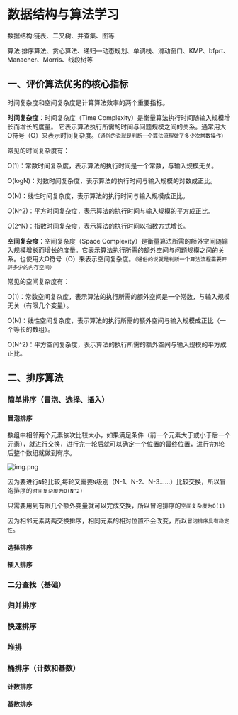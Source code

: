 # 数据结构与算法学习

数据结构:链表、二叉树、并查集、图等

算法:排序算法、贪心算法、递归—动态规划、单调栈、滑动窗口、KMP、bfprt、Manacher、Morris、线段树等

## 一、评价算法优劣的核心指标

时间复杂度和空间复杂度是计算算法效率的两个重要指标。

**时间复杂度**：时间复杂度（Time Complexity）是衡量算法执行时间随输入规模增长而增长的度量。 它表示算法执行所需的时间与问题规模之间的关系。通常用大O符号（O）来表示时间复杂度。`（通俗的说就是判断一个算法流程做了多少次常数操作）`

常见的时间复杂度有：

O(1)：常数时间复杂度，表示算法的执行时间是一个常数，与输入规模无关。

O(logN)：对数时间复杂度，表示算法的执行时间与输入规模的对数成正比。

O(N)：线性时间复杂度，表示算法的执行时间与输入规模成正比。

O(N^2)：平方时间复杂度，表示算法的执行时间与输入规模的平方成正比。

O(2^N)：指数时间复杂度，表示算法的执行时间以指数方式增长。

**空间复杂度**：空间复杂度（Space Complexity）是衡量算法所需的额外空间随输入规模增长而增长的度量。它表示算法执行所需的额外空间与问题规模之间的关系。也使用大O符号（O）来表示空间复杂度。`（通俗的说就是判断一个算法流程需要开辟多少的内存空间）`

常见的空间复杂度有：

O(1)：常数空间复杂度，表示算法的执行所需的额外空间是一个常数，与输入规模无关（有限几个变量）。

O(N)：线性空间复杂度，表示算法的执行所需的额外空间与输入规模成正比（一个等长的数组）。

O(N^2)：平方空间复杂度，表示算法的执行所需的额外空间与输入规模的平方成正比。

## 二、排序算法

### 简单排序（冒泡、选择、插入）

#### 冒泡排序
数组中相邻两个元素依次比较大小，如果满足条件（前一个元素大于或小于后一个元素），就进行交换，进行完一轮后就可以确定一个位置的最终位置，进行完`N`轮后整个数组就做到有序。

![img.png](img.png)

因为要进行`N`轮比较,每轮又需要`N`级别（N-1、N-2、N-3......）比较交换，所以冒泡排序的`时间复杂度为O(N^2)`

只需要用到有限几个额外变量就可以完成交换，所以冒泡排序的`空间复杂度为O(1)`

因为相邻元素两两交换排序，相同元素的相对位置不会改变，所以`冒泡排序具有稳定性`。
#### 选择排序

#### 插入排序

### 二分查找（基础）

### 归并排序

### 快速排序

### 堆排

### 桶排序（计数和基数）

#### 计数排序

#### 基数排序






